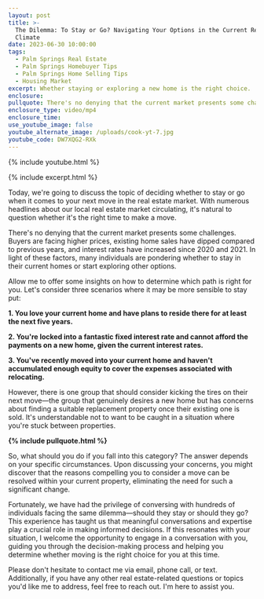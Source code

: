 ```yaml
---
layout: post
title: >-
  The Dilemma: To Stay or Go? Navigating Your Options in the Current Real Estate
  Climate
date: 2023-06-30 10:00:00
tags:
  - Palm Springs Real Estate
  - Palm Springs Homebuyer Tips
  - Palm Springs Home Selling Tips
  - Housing Market
excerpt: Whether staying or exploring a new home is the right choice.
enclosure:
pullquote: There's no denying that the current market presents some challenges.
enclosure_type: video/mp4
enclosure_time:
use_youtube_image: false
youtube_alternate_image: /uploads/cook-yt-7.jpg
youtube_code: DW7XQG2-RXk
---
```

{% include youtube.html %}

{% include excerpt.html %}

Today, we're going to discuss the topic of deciding whether to stay or go when it comes to your next move in the real estate market. With numerous headlines about our local real estate market circulating, it's natural to question whether it's the right time to make a move.

There's no denying that the current market presents some challenges. Buyers are facing higher prices, existing home sales have dipped compared to previous years, and interest rates have increased since 2020 and 2021. In light of these factors, many individuals are pondering whether to stay in their current homes or start exploring other options.

Allow me to offer some insights on how to determine which path is right for you. Let's consider three scenarios where it may be more sensible to stay put:

**1\. You love your current home and have plans to reside there for at least the next five years.**

**2\. You're locked into a fantastic fixed interest rate and cannot afford the payments on a new home, given the current interest rates.**

**3\. You've recently moved into your current home and haven't accumulated enough equity to cover the expenses associated with relocating.**

However, there is one group that should consider kicking the tires on their next move—the group that genuinely desires a new home but has concerns about finding a suitable replacement property once their existing one is sold. It's understandable not to want to be caught in a situation where you're stuck between properties.

**{% include pullquote.html %}**

So, what should you do if you fall into this category? The answer depends on your specific circumstances. Upon discussing your concerns, you might discover that the reasons compelling you to consider a move can be resolved within your current property, eliminating the need for such a significant change.

Fortunately, we have had the privilege of conversing with hundreds of individuals facing the same dilemma—should they stay or should they go? This experience has taught us that meaningful conversations and expertise play a crucial role in making informed decisions. If this resonates with your situation, I welcome the opportunity to engage in a conversation with you, guiding you through the decision-making process and helping you determine whether moving is the right choice for you at this time.

Please don't hesitate to contact me via email, phone call, or text. Additionally, if you have any other real estate-related questions or topics you'd like me to address, feel free to reach out. I'm here to assist you.